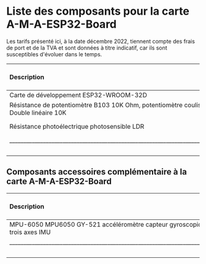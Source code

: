 # Liste des composants pour la carte A-M-A-ESP32-Board

Les tarifs présenté ici, à la date décembre 2022, tiennent compte des frais de port et de la TVA et sont données à titre indicatif, car ils sont susceptibles d'évoluer dans le temps.

| Description                                                                            | Distributeur     |             Référence fabricant              | Quantité | Par multiple de   | Prix ​​unitaire | Total des lignes |
| :------------------------------------------------------------------------------------- | :--------------- | :------------------------------------------: | :------: | ----------------- | --------------: | ---------------: |
| Carte de développement ESP32-WROOM-32D                                                 | AliExpress       |          [SAMIORE Store][URL_ESP32]          |    1     | l'unité           |          5,25 € |           5,25 € |
| Résistance de potentiomètre B103 10K Ohm, potentiomètre coulissant Double linéaire 10K | AliExpress       | [diymore Alice1101983 Store][URL_SLIDER_10K] |    1     | l'unité           |          1,95 € |           1,95 € |
| Résistance photoélectrique photosensible LDR                                           | AliExpress       |      [Victory Electronic][URL_LDR_5528]      |    1     | 20 unités         |        0,0875 € |         0,0875 € |
| _______________________________________________________________________________        | ________________ |           _______________________            | ________ | _________________ |      __________ |        _________ |
|                                                                                        |                  |                                              |          |                   |           TOTAL |            --- € |

## Composants accessoires complémentaire à la carte A-M-A-ESP32-Board

| Description                                                                     | Distributeur     |          Référence fabricant           | Quantité | Par multiple de   | Prix ​​unitaire | Total des lignes |
| :------------------------------------------------------------------------------ | :--------------- | :------------------------------------: | :------: | ----------------- | --------------: | ---------------: |
| MPU-6050 MPU6050 GY-521 accéléromètre capteur gyroscopique 6DOF trois axes IMU  | AliExpress       | [e_goto Processors Store][URL_MPU6050] |    1     | l'unité           |          3,47 € |           3,47 € |
| _______________________________________________________________________________ | ________________ |        _______________________         | ________ | _________________ |      __________ |        _________ |
|                                                                                 |                  |                                        |          |                   |           TOTAL |            --- € |

[URL_ESP32]: https://fr.aliexpress.com/item/32864722159.html
[URL_SLIDER_10K]: https://fr.aliexpress.com/item/33045700105.html
[URL_LDR_5528]: https://fr.aliexpress.com/item/32976469984.html
[URL_MPU6050]: https://fr.aliexpress.com/item/33009159455.html
